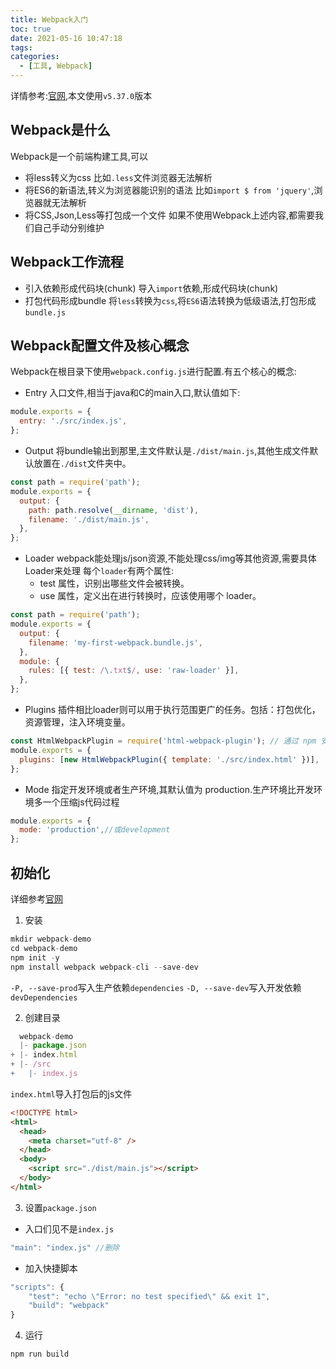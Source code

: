 ```yaml
---
title: Webpack入门
toc: true
date: 2021-05-16 10:47:18
tags:
categories:
  - [工具, Webpack]
---
```


详情参考:[官网](https://webpack.docschina.org/),本文使用`v5.37.0`版本
<!--more-->
## Webpack是什么
Webpack是一个前端构建工具,可以
- 将less转义为css
比如`.less`文件浏览器无法解析
- 将ES6的新语法,转义为浏览器能识别的语法
比如`import $ from 'jquery'`,浏览器就无法解析
- 将CSS,Json,Less等打包成一个文件
如果不使用Webpack上述内容,都需要我们自己手动分别维护

## Webpack工作流程
- 引入依赖形成代码块(chunk)
导入`import`依赖,形成代码块(chunk)
- 打包代码形成bundle
将`less`转换为`css`,将`ES6`语法转换为低级语法,打包形成`bundle.js`



## Webpack配置文件及核心概念
Webpack在根目录下使用`webpack.config.js`进行配置.有五个核心的概念:

- Entry
入口文件,相当于java和C的main入口,默认值如下:
```js
module.exports = {
  entry: './src/index.js',
};
```

- Output
将bundle输出到那里,主文件默认是`./dist/main.js`,其他生成文件默认放置在`./dist`文件夹中。
```js
const path = require('path');
module.exports = {
  output: {
    path: path.resolve(__dirname, 'dist'),
    filename: './dist/main.js',
  },
};
```

- Loader
webpack能处理js/json资源,不能处理css/img等其他资源,需要具体Loader来处理
每个`loader`有两个属性:
    - test 属性，识别出哪些文件会被转换。
    - use 属性，定义出在进行转换时，应该使用哪个 loader。
```js
const path = require('path');
module.exports = {
  output: {
    filename: 'my-first-webpack.bundle.js',
  },
  module: {
    rules: [{ test: /\.txt$/, use: 'raw-loader' }],
  },
};
```


- Plugins
插件相比loader则可以用于执行范围更广的任务。包括：打包优化，资源管理，注入环境变量。
```js
const HtmlWebpackPlugin = require('html-webpack-plugin'); // 通过 npm 安装
module.exports = {
  plugins: [new HtmlWebpackPlugin({ template: './src/index.html' })],
};
```


- Mode
指定开发环境或者生产环境,其默认值为 production.生产环境比开发环境多一个压缩js代码过程
```js
module.exports = {
  mode: 'production',//或development
};
```
## 初始化
详细参考[官网](https://webpack.docschina.org/guides/getting-started/#basic-setup)
1. 安装
```js
mkdir webpack-demo
cd webpack-demo
npm init -y
npm install webpack webpack-cli --save-dev
```
`-P, --save-prod`写入生产依赖`dependencies`
`-D, --save-dev`写入开发依赖`devDependencies`

2. 创建目录
```js
  webpack-demo
  |- package.json
+ |- index.html
+ |- /src
+   |- index.js

```
`index.html`导入打包后的js文件
```html
<!DOCTYPE html>
<html>
  <head>
    <meta charset="utf-8" />
  </head>
  <body>
    <script src="./dist/main.js"></script>
  </body>
</html>
```

3. 设置`package.json`

- 入口们见不是`index.js`
```js
"main": "index.js" //删除
```
- 加入快捷脚本
```js
"scripts": {
    "test": "echo \"Error: no test specified\" && exit 1",
    "build": "webpack"
}
```
4. 运行
```shell
npm run build
```